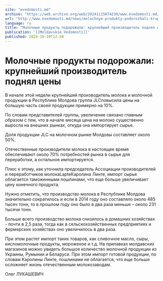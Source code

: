 ```yaml
---
site: "evedomosti.md"
archive: "https://web.archive.org/web/20241115074230/www.evedomosti.md/news/molochnye-produkty-podorozhali-krupnejshij-proizvoditel-podn"
url: "http://www.evedomosti.md/news/molochnye-produkty-podorozhali-krupnejshij-proizvoditel-podn"
language: ru
title: "Молочные продукты подорожали: крупнейший производитель поднял цены"
publication: '[[Moldavskie Vedomosti]]'
published: 2024-10-10T12:58
---
```


# Молочные продукты подорожали: крупнейший производитель поднял цены

В начале этой недели крупнейший производитель молока и молочной продукции в Республике Молдова группа JLCповысила цены на большую часть своей продукции примерно на 10%.

По словам представителей группы, увеличение связано главным образом с тем, что в начале месяца цена на молоко существенно выросла на внешних рынках, откуда она импортирует сырье.

Доля продукции JLC на молочном рынке Молдовы составляет около 50%.

Отечественные производители молока в настоящее время обеспечивают около 70% потребностей рынка в сырье для переработки, а остальное импортируется.

Плюс к этому, как уточнила председатель Ассоциации производителей и переработчиков молокаLapteКаролина Линте, импорт сырья облагается таможенными пошлинами, что еще больше увеличивает цену конечного продукта.

Нужно отметить, что производство молока в Республике Молдова значительно сократилось и если в 2014 году оно составляло около 485 тысяч тонн, то в прошлом году оно было в два раза меньше – около 231 тысячи тонн.

Больше всего производство молока снизилось в домашних хозяйствах - почти в 2,5 раза, тогда как в сельскохозяйственных предприятиях и фермерских хозяйствах оно увеличилось в два раза.

При этом растет импорт таких товаров, как сливочное масло, сыры, кисломолочные продукты, мороженое и т.д. На прилавках молдавских магазинов можно увидеть большое количество молочной продукции из Украины, Румынии и Беларуси. При этом импорт готовой продукции, по словам Каролины Линте, пошлинами не облагается, что еще больше осложняет жизнь отечественным молокозаводам.

Олег ЛУКАШЕВИЧ